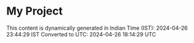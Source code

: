 # My Project

This content is dynamically generated in Indian Time (IST): 2024-04-26 23:44:29 IST
Converted to UTC: 2024-04-26 18:14:29 UTC

